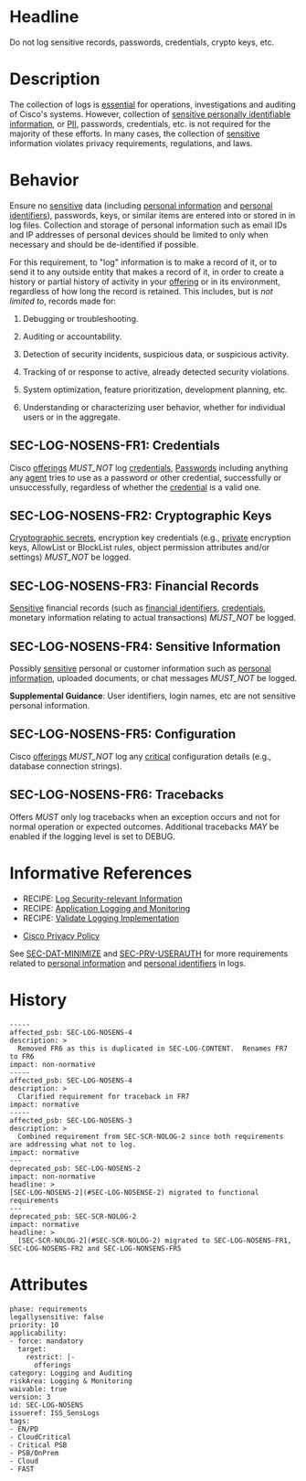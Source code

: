 # Headline

Do not log sensitive records, passwords, credentials, crypto keys, etc.

# Description

The collection of logs is [essential](#DEF_Essential) for operations, investigations and auditing of Cisco's systems. However, collection of [sensitive personally identifiable information](#DEF_SPII), or [PII](#DEF_PII), passwords, credentials, etc. is not required for the majority of these efforts. In many cases, the collection of [sensitive](#DEF_Sensitive) information violates privacy requirements,  regulations, and laws. 

# Behavior

Ensure no [sensitive](#DEF_Sensitive) data (including [personal information](#DEF_PersonalInformation) and  [personal identifiers](#DEF_PersonalIdentifier)), passwords, keys, or similar items are entered into or stored in in log files. Collection and storage of personal information such as email IDs and IP addresses of personal devices should be limited to only when necessary and should be de-identified if possible.


For this requirement, to "log" information is to make a record of it, or to send it to any outside entity that makes a record of it, in order to create a history or partial history of activity in your [offering](#DEF_Offering) or in its environment, regardless of how long the record is retained. This includes, but is *not limited to*, records made for:

1.  Debugging or troubleshooting.

2.  Auditing or accountability.

3.  Detection of security incidents, suspicious data, or suspicious activity.

4.  Tracking of or response to active, already detected security violations.

5.  System optimization, feature prioritization, development planning, etc.

6.  Understanding or characterizing user behavior, whether for individual users or in the aggregate.

## SEC-LOG-NOSENS-FR1: Credentials

Cisco [offerings](#DEF_Offering)  _MUST_NOT_ log [credentials](#DEF_Credential), [Passwords](#DEF_Passphrase) including anything any [agent](#DEF_Agent)  tries to use as a password or other credential, successfully or unsuccessfully, regardless of whether the [credential](#DEF_Credential) is a valid one.

## SEC-LOG-NOSENS-FR2: Cryptographic Keys

 [Cryptographic secrets](#DEF_CryptographicSecret), encryption key credentials (e.g., [private](#DEF_Private) encryption keys, AllowList or BlockList rules, object permission attributes and/or settings) _MUST_NOT_ be logged.

## SEC-LOG-NOSENS-FR3: Financial Records

 [Sensitive](#DEF_Sensitive) financial records (such as [financial identifiers](#DEF_FinancialIdentifier), [credentials](#DEF_Credential), monetary information relating to actual transactions)  _MUST_NOT_ be logged.

## SEC-LOG-NOSENS-FR4: Sensitive Information

Possibly [sensitive](#DEF_Sensitive) personal or customer information such as [personal information](#DEF_PersonalInformation),  uploaded documents, or chat messages _MUST_NOT_ be logged.

**Supplemental Guidance**:  User identifiers, login names, etc are not sensitive personal information.

## SEC-LOG-NOSENS-FR5: Configuration

Cisco [offerings](#DEF_Offering)  _MUST_NOT_  log any [critical](#DEF_Critical) configuration details (e.g., database connection strings).

## SEC-LOG-NOSENS-FR6: Tracebacks

Offers _MUST_ only log tracebacks when an exception occurs and not for normal operation or expected outcomes.  Additional tracebacks _MAY_ be enabled if the logging level is set to DEBUG.

# Informative References
* RECIPE: [Log Security-relevant Information](https://cisco.sharepoint.com/Sites/CiscoProductSecurityCookbook/SitePages/Log%20SecurityRelevant%20Information.aspx)
* RECIPE: [Application Logging and Monitoring](https://cisco.sharepoint.com/Sites/CiscoProductSecurityCookbook/SitePages/ASLR%20in%20Linux%20Systems.aspx)
* RECIPE: [Validate Logging Implementation](https://cisco.sharepoint.com/Sites/CiscoProductSecurityCookbook/SitePages/Validate%20Logging%20Implementation.aspx)

- [Cisco Privacy Policy](https://docs.cisco.com/share/proxy/alfresco/url?docnum=EDCS-1106658)

See [SEC-DAT-MINIMIZE](#SEC-DAT-MINIMIZE) and [SEC-PRV-USERAUTH](#SEC-PRV-USERAUTH) for more requirements related to [personal information](#DEF_PersonalInformation) and [personal identifiers](#DEF_PersonalIdentifier) in logs.

# History

```
-----
affected_psb: SEC-LOG-NOSENS-4
description: >
  Removed FR6 as this is duplicated in SEC-LOG-CONTENT.  Renames FR7 to FR6
impact: non-normative
-----
affected_psb: SEC-LOG-NOSENS-4
description: >
  Clarified requirement for traceback in FR7
impact: normative
-----
affected_psb: SEC-LOG-NOSENS-3
description: >
  Combined requirement from SEC-SCR-NOLOG-2 since both requirements are addressing what not to log.
impact: normative
---
deprecated_psb: SEC-LOG-NOSENS-2
impact: non-normative
headline: >
[SEC-LOG-NOSENS-2](#SEC-LOG-NOSENSE-2) migrated to functional requirements
---
deprecated_psb: SEC-SCR-NOLOG-2
impact: normative
headline: >
  [SEC-SCR-NOLOG-2](#SEC-SCR-NOLOG-2) migrated to SEC-LOG-NOSENS-FR1, SEC-LOG-NOSENS-FR2 and SEC-LOG-NONSENS-FR5
```


# Attributes

    phase: requirements
    legallysensitive: false
    priority: 10
    applicability:
    - force: mandatory
      target:
        restrict: |-
          offerings
    category: Logging and Auditing
    riskArea: Logging & Monitoring
    waivable: true
    version: 3
    id: SEC-LOG-NOSENS
    issueref: ISS_SensLogs
    tags:
    - EN/PD
    - CloudCritical
    - Critical PSB
    - PSB/OnPrem
    - Cloud
    - FAST
